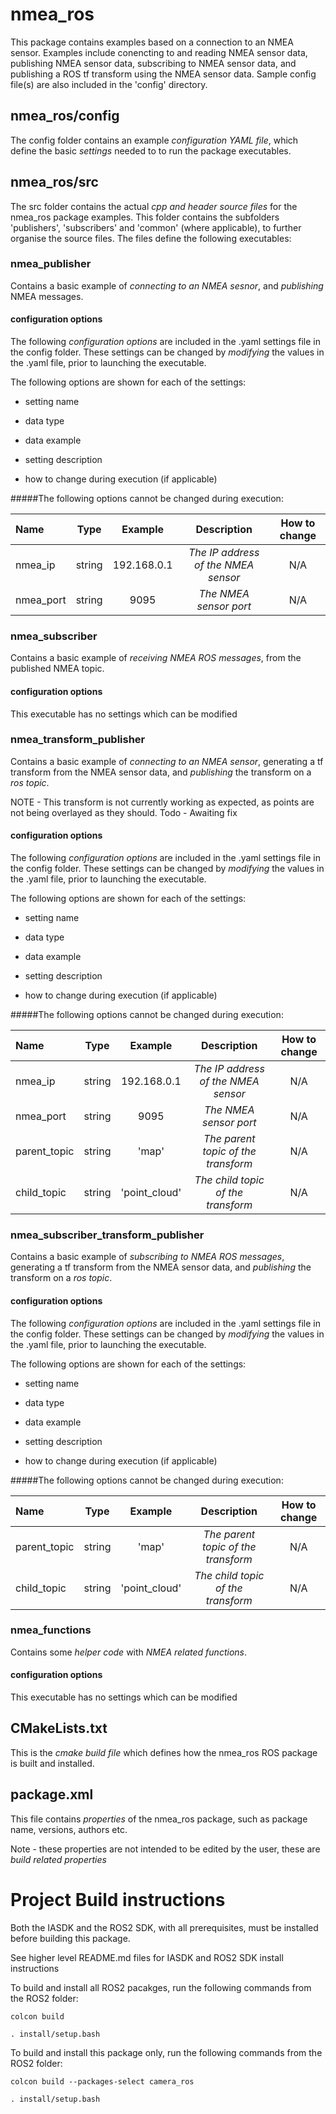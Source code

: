 # nmea_ros

This package contains examples based on a connection to an NMEA sensor. Examples include conencting to and reading
NMEA sensor data, publishing NMEA sensor data, subscribing to NMEA sensor data, and publishing a ROS tf transform using the
NMEA sensor data. Sample config file(s) are also included in the 'config' directory.

## nmea_ros/config

The config folder contains an example *configuration YAML file*, which define the basic *settings* needed to to run the
package executables.

## nmea_ros/src

The src folder contains the actual *cpp and header source files* for the nmea_ros package examples. This folder contains the subfolders 'publishers', 'subscribers' and 'common' (where applicable), to further organise the source files. The files define the following executables:

### nmea_publisher

Contains a basic example of *connecting to an NMEA sesnor*, and *publishing* NMEA messages.

#### configuration options

The following *configuration options* are included in the .yaml settings file in the config folder. These settings can
be changed by *modifying* the values in the .yaml file, prior to launching the executable.

The following options are shown for each of the settings:

* setting name

* data type

* data example

* setting description

* how to change during execution (if applicable)

#####The following options cannot be changed during execution:

| Name           | Type      | Example                  |Description            | How to change |
| :------------- | :-------: | :---------: | :--------------------------------: | :-----------: |
| nmea_ip        | string    | 192.168.0.1 | *The IP address of the NMEA sensor*| N/A           |
| nmea_port      | string    | 9095        | *The NMEA sensor port*             | N/A           |

### nmea_subscriber

Contains a basic example of *receiving NMEA ROS messages*, from the published NMEA topic.

#### configuration options

This executable has no settings which can be modified

### nmea_transform_publisher

Contains a basic example of *connecting to an NMEA sensor*, generating a tf transform from the NMEA
sensor data, and *publishing* the transform on a *ros topic*.

NOTE - This transform is not currently working as expected, as points are not being overlayed as they should.
Todo - Awaiting fix

#### configuration options

The following *configuration options* are included in the .yaml settings file in the config folder. These settings can
be changed by *modifying* the values in the .yaml file, prior to launching the executable.

The following options are shown for each of the settings:

* setting name

* data type

* data example

* setting description

* how to change during execution (if applicable)

#####The following options cannot be changed during execution:

| Name           | Type      | Example       |Description                          | How to change |
| :------------- | :-------: | :-----------: | :---------------------------------: | :-----------: |
| nmea_ip        | string    | 192.168.0.1   | *The IP address of the NMEA sensor* | N/A           |
| nmea_port      | string    | 9095          | *The NMEA sensor port*              | N/A           |
| parent_topic   | string    | 'map'         | *The parent topic of the transform* | N/A           |
| child_topic    | string    | 'point_cloud' | *The child topic of the transform*  | N/A           |

### nmea_subscriber_transform_publisher

Contains a basic example of *subscribing to NMEA ROS messages*, generating a tf transform from the NMEA
sensor data, and *publishing* the transform on a *ros topic*.

#### configuration options

The following *configuration options* are included in the .yaml settings file in the config folder. These settings can
be changed by *modifying* the values in the .yaml file, prior to launching the executable.

The following options are shown for each of the settings:

* setting name

* data type

* data example

* setting description

* how to change during execution (if applicable)

#####The following options cannot be changed during execution:

| Name           | Type      | Example       |Description                          | How to change |
| :------------- | :-------: | :-----------: | :---------------------------------: | :-----------: |
| parent_topic   | string    | 'map'         | *The parent topic of the transform* | N/A           |
| child_topic    | string    | 'point_cloud' | *The child topic of the transform*  | N/A           |

### nmea_functions

Contains some *helper code* with *NMEA related functions*.

#### configuration options

This executable has no settings which can be modified

## CMakeLists.txt

This is the *cmake build file* which defines how the nmea_ros ROS package is built and installed.

## package.xml

This file contains *properties* of the nmea_ros package, such as package name, versions, authors etc.

Note - these properties are not intended to be edited by the user, these are *build related properties*

# Project Build instructions

Both the IASDK and the ROS2 SDK, with all prerequisites, must be installed before building this package.

See higher level README.md files for IASDK and ROS2 SDK install instructions

To build and install all ROS2 pacakges, run the following commands from the ROS2 folder:

```
colcon build

. install/setup.bash
```

To build and install this package only, run the following commands from the ROS2 folder:

```
colcon build --packages-select camera_ros

. install/setup.bash
```